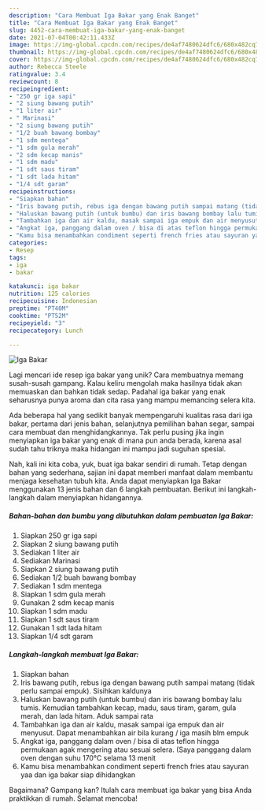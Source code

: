 ```yaml
---
description: "Cara Membuat Iga Bakar yang Enak Banget"
title: "Cara Membuat Iga Bakar yang Enak Banget"
slug: 4452-cara-membuat-iga-bakar-yang-enak-banget
date: 2021-07-04T00:42:11.433Z
image: https://img-global.cpcdn.com/recipes/de4af7480624dfc6/680x482cq70/iga-bakar-foto-resep-utama.jpg
thumbnail: https://img-global.cpcdn.com/recipes/de4af7480624dfc6/680x482cq70/iga-bakar-foto-resep-utama.jpg
cover: https://img-global.cpcdn.com/recipes/de4af7480624dfc6/680x482cq70/iga-bakar-foto-resep-utama.jpg
author: Rebecca Steele
ratingvalue: 3.4
reviewcount: 8
recipeingredient:
- "250 gr iga sapi"
- "2 siung bawang putih"
- "1 liter air"
- " Marinasi"
- "2 siung bawang putih"
- "1/2 buah bawang bombay"
- "1 sdm mentega"
- "1 sdm gula merah"
- "2 sdm kecap manis"
- "1 sdm madu"
- "1 sdt saus tiram"
- "1 sdt lada hitam"
- "1/4 sdt garam"
recipeinstructions:
- "Siapkan bahan"
- "Iris bawang putih, rebus iga dengan bawang putih sampai matang (tidak perlu sampai empuk). Sisihkan kaldunya"
- "Haluskan bawang putih (untuk bumbu) dan iris bawang bombay lalu tumis. Kemudian tambahkan kecap, madu, saus tiram, garam, gula merah, dan lada hitam. Aduk sampai rata"
- "Tambahkan iga dan air kaldu, masak sampai iga empuk dan air menyusut. Dapat menambahkan air bila kurang / iga masih blm empuk"
- "Angkat iga, panggang dalam oven / bisa di atas teflon hingga permukaan agak mengering atau sesuai selera. (Saya panggang dalam oven dengan suhu 170°C selama 13 menit"
- "Kamu bisa menambahkan condiment seperti french fries atau sayuran yaa dan iga bakar siap dihidangkan"
categories:
- Resep
tags:
- iga
- bakar

katakunci: iga bakar 
nutrition: 125 calories
recipecuisine: Indonesian
preptime: "PT40M"
cooktime: "PT52M"
recipeyield: "3"
recipecategory: Lunch

---
```



![Iga Bakar](https://img-global.cpcdn.com/recipes/de4af7480624dfc6/680x482cq70/iga-bakar-foto-resep-utama.jpg)

Lagi mencari ide resep iga bakar yang unik? Cara membuatnya memang susah-susah gampang. Kalau keliru mengolah maka hasilnya tidak akan memuaskan dan bahkan tidak sedap. Padahal iga bakar yang enak seharusnya punya aroma dan cita rasa yang mampu memancing selera kita.

Ada beberapa hal yang sedikit banyak mempengaruhi kualitas rasa dari iga bakar, pertama dari jenis bahan, selanjutnya pemilihan bahan segar, sampai cara membuat dan menghidangkannya. Tak perlu pusing jika ingin menyiapkan iga bakar yang enak di mana pun anda berada, karena asal sudah tahu triknya maka hidangan ini mampu jadi suguhan spesial.




Nah, kali ini kita coba, yuk, buat iga bakar sendiri di rumah. Tetap dengan bahan yang sederhana, sajian ini dapat memberi manfaat dalam membantu menjaga kesehatan tubuh kita. Anda dapat menyiapkan Iga Bakar menggunakan 13 jenis bahan dan 6 langkah pembuatan. Berikut ini langkah-langkah dalam menyiapkan hidangannya.

<!--inarticleads1-->

##### Bahan-bahan dan bumbu yang dibutuhkan dalam pembuatan Iga Bakar:

1. Siapkan 250 gr iga sapi
1. Siapkan 2 siung bawang putih
1. Sediakan 1 liter air
1. Sediakan  Marinasi
1. Siapkan 2 siung bawang putih
1. Sediakan 1/2 buah bawang bombay
1. Sediakan 1 sdm mentega
1. Siapkan 1 sdm gula merah
1. Gunakan 2 sdm kecap manis
1. Siapkan 1 sdm madu
1. Siapkan 1 sdt saus tiram
1. Gunakan 1 sdt lada hitam
1. Siapkan 1/4 sdt garam




<!--inarticleads2-->

##### Langkah-langkah membuat Iga Bakar:

1. Siapkan bahan
1. Iris bawang putih, rebus iga dengan bawang putih sampai matang (tidak perlu sampai empuk). Sisihkan kaldunya
1. Haluskan bawang putih (untuk bumbu) dan iris bawang bombay lalu tumis. Kemudian tambahkan kecap, madu, saus tiram, garam, gula merah, dan lada hitam. Aduk sampai rata
1. Tambahkan iga dan air kaldu, masak sampai iga empuk dan air menyusut. Dapat menambahkan air bila kurang / iga masih blm empuk
1. Angkat iga, panggang dalam oven / bisa di atas teflon hingga permukaan agak mengering atau sesuai selera. (Saya panggang dalam oven dengan suhu 170°C selama 13 menit
1. Kamu bisa menambahkan condiment seperti french fries atau sayuran yaa dan iga bakar siap dihidangkan




Bagaimana? Gampang kan? Itulah cara membuat iga bakar yang bisa Anda praktikkan di rumah. Selamat mencoba!

